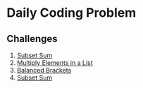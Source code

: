 # Daily Coding Problem

## Challenges

1. [Subset Sum](./Codes/1.py)
2. [Multiply Elements in a List](./Codes/2.py)
3. [Balanced Brackets](./Codes/3.py)
4. [Subset Sum](./Codes/4.py)
